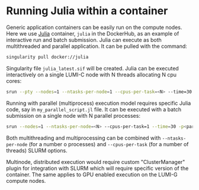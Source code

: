 # Running Julia within a container

Generic application containers can be easily run on the compute nodes. Here we use [Julia](http://julialang.org/) container, `julia` in the DockerHub, as an example of interactive run and batch submission. Julia can execute as both multithreaded and parallel application. It can be pulled with the command:
```bash
singularity pull docker://julia
```
Singularity file `julia_latest.sif` will be created. Julia can be executed interactively on a single LUMI-C node with N threads allocating N cpu cores:
```bash
srun --pty --nodes=1 --ntasks-per-node=1 --cpus-per-task=<N> --time=30 -p<partition> -A<account> singularity run --env JULIA_NUM_THREADS=<N> julia_latest.sif
```

Running with parallel (multiprocess) execution model requires specific Julia code, say in `my_parallel_script.jl` file. It can be executed with a batch submission on a single node with N parallel processes:
```bash
srun --nodes=1 --ntasks-per-node=<N> --cpus-per-task=1 --time=30 -p<partition> -A<account> singularity exec julia_latest.sif julia -p 20 my_parallel_script.jl
```
Both multithreading and multiprocessing can be combined with `--ntasks-per-node` (for a number o processes) and `--cpus-per-task` (for a number of threads) SLURM options.

Multinode, distributed execution would require custom "ClusterManager" plugin for integration with SLURM which will require specific version of the container. The same applies to GPU enabled execution on the LUMI-G compute nodes.
